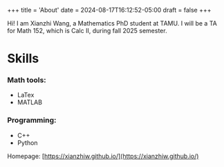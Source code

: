 +++
title = 'About'
date = 2024-08-17T16:12:52-05:00
draft = false 
+++

Hi! I am Xianzhi Wang, a Mathematics PhD student at TAMU. 
I will be a TA for Math 152, which is Calc II, during fall 2025 semester.


# Skills

### Math tools: 
- LaTex 
- MATLAB

### Programming: 
- C++
- Python

Homepage: [https://xianzhiw.github.io/](https://xianzhiw.github.io/)
